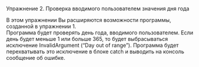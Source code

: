 Упражнение 2. Проверка вводимого пользователем значения  дня года

В этом упражнении Вы расширяются возможности программы, созданной в упражнении 1.  
Программа будет проверять день года, вводимого пользователем. 
Если день будет меньше 1 или больше 365, то будет выбрасываться исключение InvalidArgument (“Day out of range”). 
Программа будет перехватывать это исключение в блоке catch и выводить на консоль сообщение об ошибке. 
